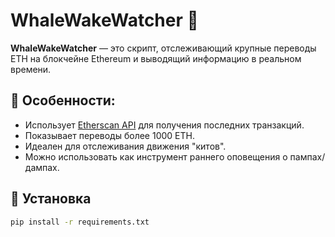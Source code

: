 # WhaleWakeWatcher 🐋

**WhaleWakeWatcher** — это скрипт, отслеживающий крупные переводы ETH на блокчейне Ethereum и выводящий информацию в реальном времени.

## 🚀 Особенности:
- Использует [Etherscan API](https://etherscan.io/apis) для получения последних транзакций.
- Показывает переводы более 1000 ETH.
- Идеален для отслеживания движения "китов".
- Можно использовать как инструмент раннего оповещения о пампах/дампах.

## 🔧 Установка

```bash
pip install -r requirements.txt
